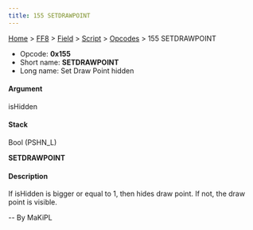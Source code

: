 ```yaml
---
title: 155 SETDRAWPOINT
---
```


[Home](Main%20Page.md) > [FF8](FF8.md) > [Field](FF8/Field.md) > [Script](FF8/Field/Script.md) > [Opcodes](FF8/Field/Script/Opcodes.md) > 155 SETDRAWPOINT

-   Opcode: **0x155**
-   Short name: **SETDRAWPOINT**
-   Long name: Set Draw Point hidden

#### Argument

isHidden

#### Stack

  
Bool (PSHN\_L)

**SETDRAWPOINT**

#### Description

If isHidden is bigger or equal to 1, then hides draw point. If not, the
draw point is visible.

-- By MaKiPL
